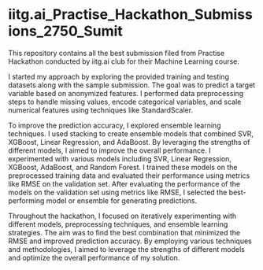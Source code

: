 # iitg.ai_Practise_Hackathon_Submissions_2750_Sumit
This repository contains all the best submission filed from Practise Hackathon conducted by iitg.ai club for their Machine Learning course. 

I started my approach by exploring the provided training and testing datasets along with the sample submission. The goal was to predict a target variable based on anonymized features. I performed data preprocessing steps to handle missing values, encode categorical variables, and scale numerical features using techniques like StandardScaler.

To improve the prediction accuracy, I explored ensemble learning techniques. I used stacking to create ensemble models that combined SVR, XGBoost, Linear Regression, and AdaBoost. By leveraging the strengths of different models, I aimed to improve the overall performance. I experimented with various models including SVR, Linear Regression, XGBoost, AdaBoost, and Random Forest. I trained these models on the preprocessed training data and evaluated their performance using metrics like RMSE on the validation set. After evaluating the performance of the models on the validation set using metrics like RMSE, I selected the best-performing model or ensemble for generating predictions.

Throughout the hackathon, I focused on iteratively experimenting with different models, preprocessing techniques, and ensemble learning strategies. The aim was to find the best combination that minimized the RMSE and improved prediction accuracy. By employing various techniques and methodologies, I aimed to leverage the strengths of different models and optimize the overall performance of my solution.



